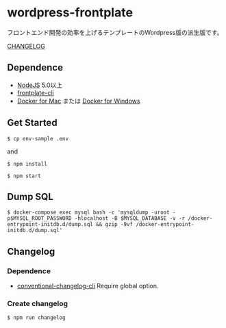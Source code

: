 # wordpress-frontplate

フロントエンド開発の効率を上げるテンプレートのWordpress版の派生版です。

[CHANGELOG](https://github.com/frontainer/wp-frontplate/blob/master/CHANGELOG.md)

## Dependence

* [NodeJS](https://nodejs.org/) 5.0以上
* [frontplate-cli](https://www.npmjs.com/package/frontplate-cli)
* [Docker for Mac](https://docs.docker.com/docker-for-mac/) または [Docker for Windows](https://docs.docker.com/docker-for-windows/)

## Get Started

`$ cp env-sample .env`

and 

`$ npm install`

`$ npm start`

## Dump SQL

`$ docker-compose exec mysql bash -c 'mysqldump -uroot -p$MYSQL_ROOT_PASSWORD -hlocalhost -B $MYSQL_DATABASE -v -r /docker-entrypoint-initdb.d/dump.sql && gzip -9vf /docker-entrypoint-initdb.d/dump.sql'
 `

## Changelog

### Dependence

* [conventional-changelog-cli](https://www.npmjs.com/package/conventional-changelog-cli) Require global option.

### Create changelog

`$ npm run changelog`

